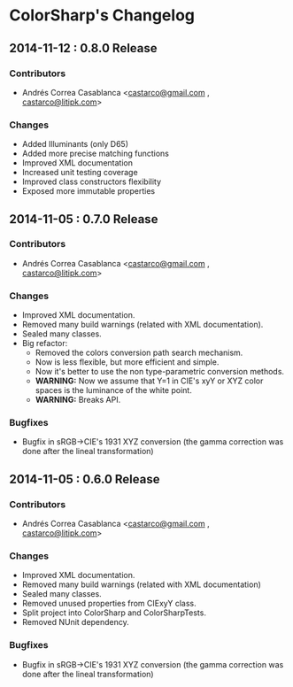 ColorSharp's Changelog
======================

## 2014-11-12 : 0.8.0 Release

### Contributors
 * Andrés Correa Casablanca <castarco@gmail.com , castarco@litipk.com>

### Changes
 * Added Illuminants (only D65)
 * Added more precise matching functions
 * Improved XML documentation
 * Increased unit testing coverage
 * Improved class constructors flexibility
 * Exposed more immutable properties


## 2014-11-05 : 0.7.0 Release

### Contributors
 * Andrés Correa Casablanca <castarco@gmail.com , castarco@litipk.com>

### Changes
 * Improved XML documentation.
 * Removed many build warnings (related with XML documentation).
 * Sealed many classes.
 * Big refactor:
   * Removed the colors conversion path search mechanism.
   * Now is less flexible, but more efficient and simple.
   * Now it's better to use the non type-parametric conversion methods.
   * **WARNING:** Now we assume that Y=1 in CIE's xyY or XYZ color spaces is the luminance of the white point.
   * **WARNING:** Breaks API.

### Bugfixes
 * Bugfix in sRGB->CIE's 1931 XYZ conversion (the gamma correction was done after the lineal transformation)


## 2014-11-05 : 0.6.0 Release

### Contributors
 * Andrés Correa Casablanca <castarco@gmail.com , castarco@litipk.com>

### Changes
 * Improved XML documentation.
 * Removed many build warnings (related with XML documentation)
 * Sealed many classes.
 * Removed unused properties from CIExyY class.
 * Split project into ColorSharp and ColorSharpTests.
 * Removed NUnit dependency.

### Bugfixes
 * Bugfix in sRGB->CIE's 1931 XYZ conversion (the gamma correction was done after the lineal transformation)
